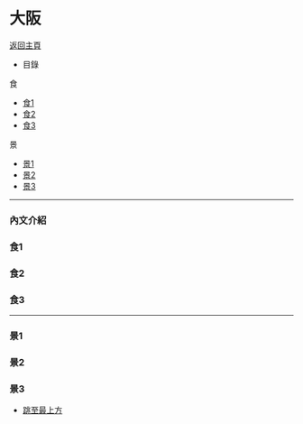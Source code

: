 # 大阪
[返回主頁](../Readme.md)
* 目錄


食
- [食1](#食1)
- [食2](#食2)
- [食3](#食3)

景
- [景1](#景1)
- [景2](#景2)
- [景3](#景3)
---

### 內文介紹

### 食1

### 食2

### 食3

---

### 景1

### 景2

### 景3


- [跳至最上方](#大阪)
